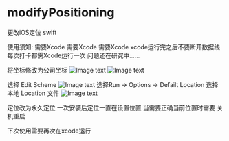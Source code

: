 # modifyPositioning
更改iOS定位 swift

使用须知: 需要Xcode 需要Xcode 需要Xcode xcode运行完之后不要断开数据线 每次打卡都需Xcode运行一次 
问题还在研究中……

将坐标修改为公司坐标
![Image text](https://raw.githubusercontent.com/yiruchujian/modifyPositioning/master/image-folder/2.jpeg)
![Image text](https://raw.githubusercontent.com/yiruchujian/modifyPositioning/master/image-folder/4.jpeg)

选择 Edit Scheme
![Image text](https://raw.githubusercontent.com/yiruchujian/modifyPositioning/master/image-folder/1.png)
选择Run -> Options -> Defailt Location 选择本地 Location 文件
![Image text](https://raw.githubusercontent.com/yiruchujian/modifyPositioning/master/image-folder/2.png)


定位改为永久定位 一次安装后定位一直在设置位置 当需要正确当前位置时需要 关机重启 

下次使用需要再次在xcode运行
